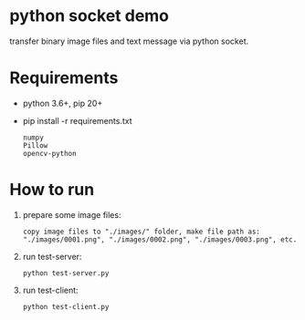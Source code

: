 # python socket demo

transfer binary image files and text message via python socket. 


# Requirements

- python 3.6+, pip 20+
- pip install -r requirements.txt

    ```
    numpy
    Pillow
    opencv-python
    ```

# How to run

1. prepare some image files:
    ```
    copy image files to "./images/" folder, make file path as: 
    "./images/0001.png", "./images/0002.png", "./images/0003.png", etc.
    ```
   
2. run test-server:

    ```
    python test-server.py
    ```

3. run test-client:

    ```
    python test-client.py
    ```
